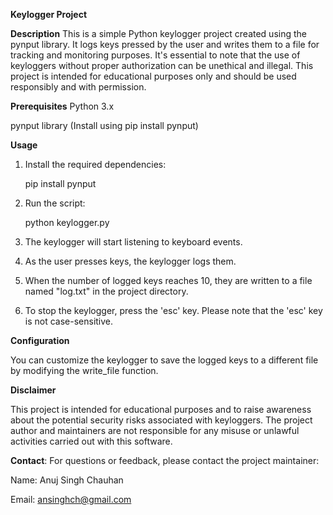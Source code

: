 **Keylogger Project**


**Description**
This is a simple Python keylogger project created using the pynput library. It logs keys pressed by the user and writes them to a file for tracking and monitoring purposes. It's essential to note that the use of keyloggers without proper authorization can be unethical and illegal. This project is intended for educational purposes only and should be used responsibly and with permission.


**Prerequisites**
Python 3.x

pynput library (Install using pip install pynput)

**Usage**

1.  Install the required dependencies:

    pip install pynput

2.  Run the script:

    python keylogger.py

3.  The keylogger will start listening to keyboard events.

4.  As the user presses keys, the keylogger logs them.

5.  When the number of logged keys reaches 10, they are written to a file named "log.txt" in the project directory.

6.  To stop the keylogger, press the 'esc' key. Please note that the 'esc' key is not case-sensitive.

**Configuration**

You can customize the keylogger to save the logged keys to a different file by modifying the write_file function.

**Disclaimer**

This project is intended for educational purposes and to raise awareness about the potential security risks associated with keyloggers. The project author and maintainers are not responsible for any misuse or unlawful activities carried out with this software.


**Contact**: For questions or feedback, please contact the project maintainer:

  Name: Anuj Singh Chauhan

  Email: ansinghch@gmail.com
